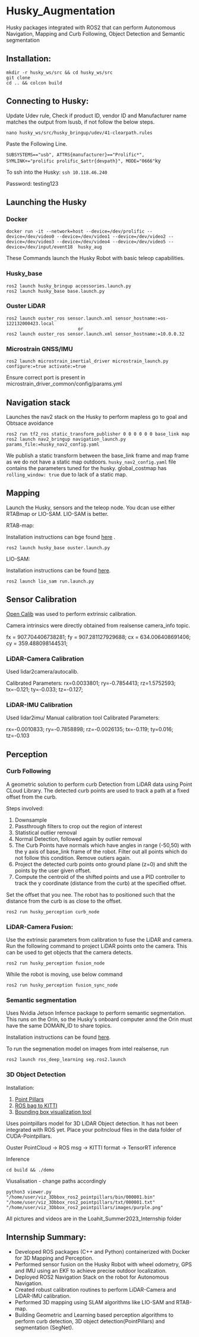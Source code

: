 # Husky_Augmentation
Husky packages integrated with ROS2 that can perform Autonomous Navigation, Mapping and Curb Following, Object Detection and Semantic segmentation

## Installation:

```
mkdir -r husky_ws/src && cd husky_ws/src
git clone 
cd .. && colcon build
```
## Connecting to Husky:
Update Udev rule, Check if product ID, vendor ID and Manufacturer name matches the output from lsusb, if not follow the below steps.

```nano husky_ws/src/husky_bringup/udev/41-clearpath.rules```

Paste the Following Line.

```SUBSYSTEMS=="usb", ATTRS{manufacturer}=="Prolific*", SYMLINK+="prolific prolific_$attr{devpath}", MODE="0666"```ky

To ssh into the Husky:
``` ssh 10.118.46.240 ```

Password: testing123


## Launching the Husky

### Docker 

```
docker run -it --network=host --device=/dev/prolific --device=/dev/video0 --device=/dev/video1 --device=/dev/video2 --device=/dev/video3 --device=/dev/video4 --device=/dev/video5 --device=/dev/input/event18  husky_aug 
```

These Commands launch the Husky Robot with basic teleop capabilities.
### Husky_base
```
ros2 launch husky_bringup accessories.launch.py
ros2 launch husky_base base.launch.py
```
### Ouster LiDAR

```
ros2 launch ouster_ros sensor.launch.xml sensor_hostname:=os-122132000423.local
                           or
ros2 launch ouster_ros sensor.launch.xml sensor_hostname:=10.0.0.32
```

### Microstrain GNSS/IMU

```
ros2 launch microstrain_inertial_driver microstrain_launch.py configure:=true activate:=true
```

Ensure correct port is present in microstrain_driver_common/config/params.yml

## Navigation stack

Launches the nav2 stack on the Husky to perform mapless go to goal and Obtsace avoidance
```
ros2 run tf2_ros static_transform_publisher 0 0 0 0 0 0 base_link map
ros2 launch nav2_bringup navigation_launch.py params_file:=husky_nav2_config.yaml
```

We publish a static transform between the base_link frame and map frame as we do not have a static map outdoors. 
```husky_nav2_config.yaml``` file contains the parameters tuned for the husky. global_costmap has ```rolling_window: true``` due to lack of a static map.

## Mapping

Launch the Husky, sensors and the teleop node. You dcan use either RTABmap or LIO-SAM. LIO-SAM is better.

RTAB-map:

Installation instructions can bge found [here](https://github.com/introlab/rtabmap_ros) .
```
ros2 launch husky_base ouster.launch.py 
```

LIO-SAM:

Installation instructions can be found [here](https://github.com/TixiaoShan/LIO-SAM).

```
ros2 launch lio_sam run.launch.py 
```
## Sensor Calibration

[Open Calib](https://github.com/PJLab-ADG/SensorsCalibration) was used to perform extrinsic calibration.

Camera intrinsics were directly obtained from realsense camera_info topic.

fx = 907.704406738281; fy = 907.281127929688; cx = 634.006408691406; cy = 359.488098144531;

### LiDAR-Camera Calibration

Used lidar2camera/autocalib.

Calibrated Parameters:
rx=0.0033801; ry=-0.7854413; rz=1.5752593; tx=-0.121; ty=-0.033; tz=-0.127;

### LiDAR-IMU Calibration

Used lidar2imu/ Manual calibration tool
Calibrated Parameters:

rx=-0.0010833; ry=-0.7858898; rz=-0.0026135; tx=-0.119; ty=0.016; tz=-0.103

## Perception
### Curb Following
A geometric solution to perform curb Detection from LiDAR data using Point CLoud Library. The detected curb points are used to track a path at a fixed offset from the curb.

Steps involved:
1. Downsample
2. Passthrough filters to crop out the region of interest
3. Statistical outlier removal
4. Normal Detection, followed again by outlier removal
5. The Curb Points have normals which have angles in range (-50,50) with the y axis of base_link frame of the robot. Filter out all points which do not follow this condition. Remove outiers again.
6. Project the detected curb points onto ground plane (z=0) and shift the points by the user given offset.
7. Compute the centroid of the shifted points and use a PID controller to track the y coordinate (distance from the curb) at the specified offset.

Set the offset that you nee. The robot has to positioned such that the distance from the curb is as close to the offset.
```
ros2 run husky_perception curb_node 
```
### LiDAR-Camera Fusion:
Use the extrinsic parameters from calibration to fuse the LiDAR and camera. Run the following command to project LiDAR points onto the camera. This can be used to get objects that the camera detects. 

```
ros2 run husky_perception fusion_node 
```
While the robot is moving, use below command
```
ros2 run husky_perception fusion_sync_node 
```


### Semantic segmentation

Uses Nvidia Jetson Infernce package to perform semantic segmentation. This runs on the Orin, so the Husky's onboard computer annd the Orin must have the same DOMAIN_ID to share topics.

Installation instructions can be found [here](https://github.com/dusty-nv/ros_deep_learning).

To run the segmenation model on images from intel realsense, run
```
ros2 launch ros_deep_learning seg.ros2.launch
```

### 3D Object Detection

Installation:
1. [Point Pillars](https://github.com/NVIDIA-AI-IOT/CUDA-PointPillars)
2. [ROS bag to KITTI](https://github.com/leofansq/Tools_RosBag2KITTI)
3. [Bounding box visualization tool](https://github.com/NVIDIA-AI-IOT/viz_3Dbbox_ros2_pointpillars)

Uses pointpillars model for 3D LiDAR Object detection. It has not been integrated with ROS yet. Place your poitncloud files in the data folder of CUDA-Pointpillars. 

Ouster PointCloud -> ROS msg -> KITTI format -> TensorRT inference

Inference
```
cd build && ./demo
```
Viusalisation - change paths accordingly
```
python3 viewer.py "/home/user/viz_3Dbbox_ros2_pointpillars/bin/000001.bin" "/home/user/viz_3Dbbox_ros2_pointpillars/txt/000001.txt" "/home/user/viz_3Dbbox_ros2_pointpillars/images/purple.png"
```
All pictures and videos are in the Loahit_Summer2023_Internship folder

## Internship Summary:
* Developed ROS packages (C++ and Python) containerized with Docker for 3D Mapping and Perception.
* Performed sensor fusion on the Husky Robot with wheel odometry, GPS and IMU using an EKF to achieve precise outdoor localization.
* Deployed ROS2 Navigation Stack on the robot for Autonomous Navigation.
* Created robust calibration routines to perform LiDAR-Camera and LiDAR-IMU calibration.
* Performed 3D mapping using SLAM algorithms like LIO-SAM and RTAB-map.
* Building Geometric and Learning based perception algorithms to perform curb detection, 3D object detection(PointPillars) and segmentation (SegNet).





















